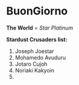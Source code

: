# BuonGiorno
**The World** = *Star Platinum*

**Stardust Crusaders list:**
1. Joseph Joestar 
2. Mohamedo Avuduru
3. Jotaro Cujoh
4. Noriaki Kakyoin
5. 